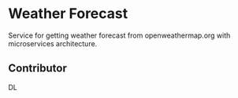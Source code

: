 # Weather Forecast

Service for getting weather forecast from openweathermap.org with microservices architecture.

## Contributor

DL
